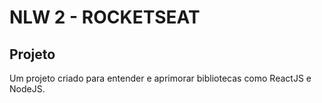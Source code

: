 # NLW 2 - ROCKETSEAT

## Projeto

Um projeto criado para entender e aprimorar bibliotecas como ReactJS e NodeJS.
